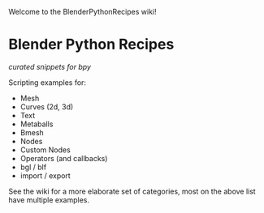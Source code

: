 Welcome to the BlenderPythonRecipes wiki!

# Blender Python Recipes

_curated snippets for bpy_

Scripting examples for:  
- Mesh
- Curves (2d, 3d)
- Text
- Metaballs
- Bmesh
- Nodes
- Custom Nodes
- Operators (and callbacks)
- bgl / blf
- import / export

See the wiki for a more elaborate set of categories, most on the above list have multiple examples.

